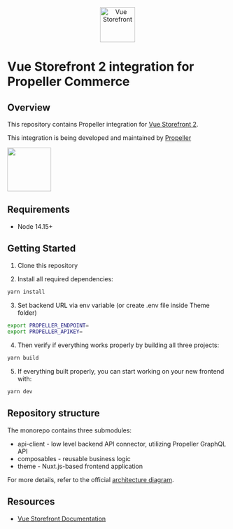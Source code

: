 <div align="center">
  <img src="https://user-images.githubusercontent.com/1626923/137092657-fb398d20-b592-4661-a1f9-4135db0b61d5.png" alt="Vue Storefront" height="80px" />
</div>

# Vue Storefront 2 integration for Propeller Commerce

## Overview

This repository contains Propeller integration for [Vue Storefront 2](https://github.com/vuestorefront/vue-storefront/).

This integration is being developed and maintained by [Propeller](https://propel.us)

<a href="https://propel.us/"><img src="https://propel.us/wp-content/themes/ecs-propeller/assets/build/images/theme/logo-blue.png" height="100px" /></a>

## Requirements

- Node 14.15+

## Getting Started

1. Clone this repository

2. Install all required dependencies:

```sh
yarn install
```

3. Set backend URL via env variable (or create .env file inside Theme folder)

```sh
export PROPELLER_ENDPOINT=
export PROPELLER_APIKEY=
```

4. Then verify if everything works properly by building all three projects:

```sh
yarn build
```

5. If everything built properly, you can start working on your new frontend with:

```sh
yarn dev
```

## Repository structure

The monorepo contains three submodules:

- api-client - low level backend API connector, utilizing Propeller GraphQL API
- composables - reusable business logic
- theme - Nuxt.js-based frontend application

For more details, refer to the official [architecture diagram](https://docs.vuestorefront.io/v2/advanced/architecture.html).

## Resources

- [Vue Storefront Documentation](https://docs.vuestorefront.io/v2/)
